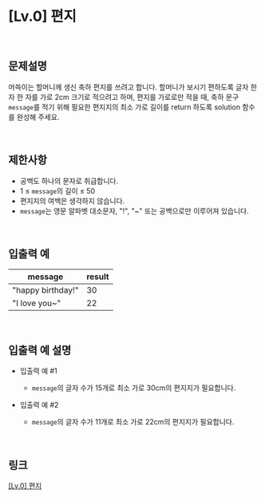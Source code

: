 # [Lv.0] 편지

<br>

## 문제설명
머쓱이는 할머니께 생신 축하 편지를 쓰려고 합니다. 할머니가 보시기 편하도록 글자 한 자 한 자를 가로 2cm 크기로 적으려고 하며, 편지를 가로로만 적을 때, 축하 문구 `message`를 적기 위해 필요한 편지지의 최소 가로 길이를 return 하도록 solution 함수를 완성해 주세요.

<br>

## 제한사항
- 공백도 하나의 문자로 취급합니다.
- 1 ≤ `message`의 길이 ≤ 50
- 편지지의 여백은 생각하지 않습니다.
- `message`는 영문 알파벳 대소문자, "!", "~" 또는 공백으로만 이루어져 있습니다.

<br>

## 입출력 예
| message | result |
|---|---|
| "happy birthday!" | 30 |
| "I love you~" | 22 |

<br>

## 입출력 예 설명
- 입출력 예 #1
    - `message`의 글자 수가 15개로 최소 가로 30cm의 편지지가 필요합니다.

- 입출력 예 #2
    - `message`의 글자 수가 11개로 최소 가로 22cm의 편지지가 필요합니다.

<br>

## 링크
[[Lv.0] 편지](https://school.programmers.co.kr/learn/courses/30/lessons/120898)
